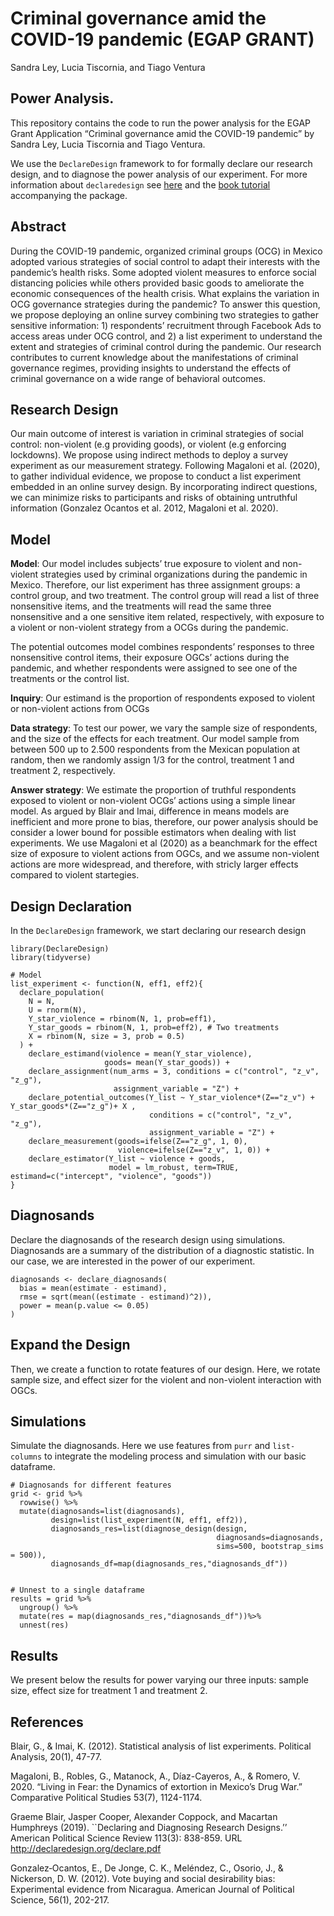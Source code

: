 Criminal governance amid the COVID-19 pandemic (EGAP GRANT)
================
Sandra Ley, Lucia Tiscornia, and Tiago Ventura

Power Analysis.
---------------

This repository contains the code to run the power analysis for the EGAP
Grant Application “Criminal governance amid the COVID-19 pandemic” by
Sandra Ley, Lucia Tiscornia and Tiago Ventura.

We use the `DeclareDesign` framework to for formally declare our
research design, and to diagnose the power analysis of our experiment.
For more information about `declaredesign` see
[here](https://declaredesign.org/) and the [book
tutorial](https://book.declaredesign.org/index.html) accompanying the
package.

Abstract
--------

During the COVID-19 pandemic, organized criminal groups (OCG) in Mexico
adopted various strategies of social control to adapt their interests
with the pandemic’s health risks. Some adopted violent measures to
enforce social distancing policies while others provided basic goods to
ameliorate the economic consequences of the health crisis. What explains
the variation in OCG governance strategies during the pandemic? To
answer this question, we propose deploying an online survey combining
two strategies to gather sensitive information: 1) respondents’
recruitment through Facebook Ads to access areas under OCG control, and
2) a list experiment to understand the extent and strategies of criminal
control during the pandemic. Our research contributes to current
knowledge about the manifestations of criminal governance regimes,
providing insights to understand the effects of criminal governance on a
wide range of behavioral outcomes.

Research Design
---------------

Our main outcome of interest is variation in criminal strategies of
social control: non-violent (e.g providing goods), or violent (e.g
enforcing lockdowns). We propose using indirect methods to deploy a
survey experiment as our measurement strategy. Following Magaloni et
al. (2020), to gather individual evidence, we propose to conduct a list
experiment embedded in an online survey design. By incorporating
indirect questions, we can minimize risks to participants and risks of
obtaining untruthful information (Gonzalez Ocantos et al. 2012, Magaloni
et al. 2020).

Model
-----

**Model**: Our model includes subjects’ true exposure to violent and
non-violent strategies used by criminal organizations during the
pandemic in Mexico. Therefore, our list experiment has three assignment
groups: a control group, and two treatment. The control group will read
a list of three nonsensitive items, and the treatments will read the
same three nonsensitive and a one sensitive item related, respectively,
with exposure to a violent or non-violent strategy from a OCGs during
the pandemic.

The potential outcomes model combines respondents’ responses to three
nonsensitive control items, their exposure OGCs’ actions during the
pandemic, and whether respondents were assigned to see one of the
treatments or the control list.

**Inquiry**: Our estimand is the proportion of respondents exposed to
violent or non-violent actions from OCGs

**Data strategy**: To test our power, we vary the sample size of
respondents, and the size of the effects for each treatment. Our model
sample from between 500 up to 2.500 respondents from the Mexican
population at random, then we randomly assign 1/3 for the control,
treatment 1 and treatment 2, respectively.

**Answer strategy**: We estimate the proportion of truthful respondents
exposed to violent or non-violent OCGs’ actions using a simple linear
model. As argued by Blair and Imai, difference in means models are
inefficient and more prone to bias, therefore, our power analysis should
be consider a lower bound for possible estimators when dealing with list
experiments. We use Magaloni et al (2020) as a beanchmark for the effect
size of exposure to violent actions from OGCs, and we assume non-violent
actions are more widespread, and therefore, with stricly larger effects
compared to violent startegies.

Design Declaration
------------------

In the `DeclareDesign` framework, we start declaring our research design

    library(DeclareDesign)
    library(tidyverse)

    # Model
    list_experiment <- function(N, eff1, eff2){
      declare_population(
        N = N,
        U = rnorm(N),
        Y_star_violence = rbinom(N, 1, prob=eff1),
        Y_star_goods = rbinom(N, 1, prob=eff2), # Two treatments
        X = rbinom(N, size = 3, prob = 0.5)
      ) +
        declare_estimand(violence = mean(Y_star_violence),
                         goods= mean(Y_star_goods)) +
        declare_assignment(num_arms = 3, conditions = c("control", "z_v", "z_g"),
                           assignment_variable = "Z") +
        declare_potential_outcomes(Y_list ~ Y_star_violence*(Z=="z_v") + Y_star_goods*(Z=="z_g")+ X ,
                                   conditions = c("control", "z_v", "z_g"),
                                   assignment_variable = "Z") +
        declare_measurement(goods=ifelse(Z=="z_g", 1, 0),
                            violence=ifelse(Z=="z_v", 1, 0)) +
        declare_estimator(Y_list ~ violence + goods,
                          model = lm_robust, term=TRUE, estimand=c("intercept", "violence", "goods"))
    }

Diagnosands
-----------

Declare the diagnosands of the research design using simulations.
Diagnosands are a summary of the distribution of a diagnostic statistic.
In our case, we are interested in the power of our experiment.

    diagnosands <- declare_diagnosands(
      bias = mean(estimate - estimand),
      rmse = sqrt(mean((estimate - estimand)^2)),
      power = mean(p.value <= 0.05)
    )

Expand the Design
-----------------

Then, we create a function to rotate features of our design. Here, we
rotate sample size, and effect sizer for the violent and non-violent
interaction with OGCs.

Simulations
-----------

Simulate the diagnosands. Here we use features from `purr` and
`list-columns` to integrate the modeling process and simulation with our
basic dataframe.

    # Diagnosands for different features
    grid <- grid %>%
      rowwise() %>%
      mutate(diagnosands=list(diagnosands),
             design=list(list_experiment(N, eff1, eff2)),
             diagnosands_res=list(diagnose_design(design,
                                                  diagnosands=diagnosands,
                                                  sims=500, bootstrap_sims = 500)),
             diagnosands_df=map(diagnosands_res,"diagnosands_df")) 


    # Unnest to a single dataframe
    results = grid %>%
      ungroup() %>%
      mutate(res = map(diagnosands_res,"diagnosands_df"))%>%
      unnest(res)

Results
-------

We present below the results for power varying our three inputs: sample
size, effect size for treatment 1 and treatment 2.

References
----------

Blair, G., & Imai, K. (2012). Statistical analysis of list experiments.
Political Analysis, 20(1), 47-77.

Magaloni, B., Robles, G., Matanock, A., Díaz-Cayeros, A., & Romero, V.
2020. “Living in Fear: the Dynamics of extortion in Mexico’s Drug War.”
Comparative Political Studies 53(7), 1124-1174.

Graeme Blair, Jasper Cooper, Alexander Coppock, and Macartan Humphreys
(2019). \`\`Declaring and Diagnosing Research Designs.’’ American
Political Science Review 113(3): 838-859. URL
<a href="http://declaredesign.org/declare.pdf" class="uri">http://declaredesign.org/declare.pdf</a>

Gonzalez‐Ocantos, E., De Jonge, C. K., Meléndez, C., Osorio, J., &
Nickerson, D. W. (2012). Vote buying and social desirability bias:
Experimental evidence from Nicaragua. American Journal of Political
Science, 56(1), 202-217.

